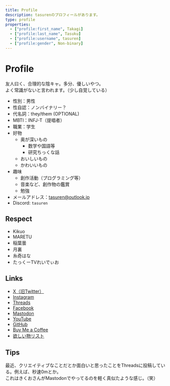 ```yaml
---
title: Profile
description: tasurenのプロフィールがあります。
type: profile
properties:
  - ["profile:first_name", Takagi]
  - ["profile:last_name", Tasuku]
  - ["profile:username", tasuren]
  - ["profile:gender", Non-binary]
---
```


# Profile
友人曰く、合理的な陰キャ。多分、優しいやつ。  
よく常識がないと言われます。（少し自覚している）

- 性別：男性
- 性自認：ノンバイナリー？
- 代名詞：they/them (OPTIONAL)
- MBTI：INFJ-T（提唱者）
- 職業：学生
- 好物
  - 奥が深いもの
    - 数学や国語等
    - 研究ちっくな話
  - おいしいもの
  - かわいいもの
- 趣味
  - 創作活動（プログラミング等）
  - 音楽など、創作物の鑑賞
  - 勉強
- メールアドレス：[tasuren@outlook.jp](tasuren@outlook.jp)
- Discord: `tasuren`

## Respect
- Kikuo
- MARETU
- 稲葉曇
- 月裏
- 糸奇はな
- たっくーTVれいでぃお

## Links
- <a href="https://x.com/tasuren1022/" target="_blank">X（旧Twitter）</a>
- <a href="https://www.instagram.com/tasuren1022/" target="_blank">Instagram</a>
- <a href="https://www.threads.net/@tasuren1022/" target="_blank">Threads</a>
- <a href="https://www.facebook.com/tasuren" target="_blank">Facebook</a>
- <a href="https://mstdn.jp/web/@tasuren1022/" target="_blank">Mastodon</a>
- <a href="https://www.youtube.com/@tasuren/" target="_blank">YouTube</a>
- <a href="https://github.com/tasuren/" target="_blank">GitHub</a>
- <a href="https://www.buymeacoffee.com/tasuren/" target="_blank">Buy Me a Coffee</a>
- <a href="https://www.amazon.jp/hz/wishlist/ls/JNO8G3WBMKAX?ref_=wl_share" target="_blank">欲しい物リスト</a>

## Tips
最近、クリエイティブなことだとか面白いと思ったことをThreadsに投稿している。例えば、秒速0mとか。  
これはきくおさんがMastodonでやってるのを軽く真似たような感じ。（笑）
